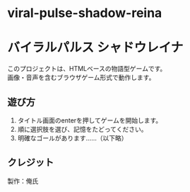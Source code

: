 # viral-pulse-shadow-reina
# バイラルパルス シャドウレイナ

このプロジェクトは、HTMLベースの物語型ゲームです。  
画像・音声を含むブラウザゲーム形式で動作します。

## 遊び方

1. タイトル画面のenterを押してゲームを開始します。
2. 順に選択肢を選び、記憶をたどってください。
3. 明確なゴールがあります……（以下略）

## クレジット

製作：俺氏
